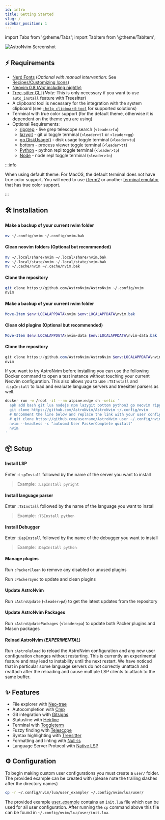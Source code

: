 ```yaml
---
id: intro
title: Getting Started
slug: /
sidebar_position: 1
---
```


import Tabs from '@theme/Tabs';
import TabItem from '@theme/TabItem';

![AstroNvim Screenshot](/img/overview.png)

## ⚡ Requirements

- [Nerd Fonts](https://www.nerdfonts.com/font-downloads) (_Optional with manual intervention:_ See [Recipes/Customizing Icons](Recipes/icons#disable-icons))
- [Neovim 0.8 (_Not_ including nightly)](https://github.com/neovim/neovim/releases/tag/v0.8.0)
- [Tree-sitter CLI](https://github.com/tree-sitter/tree-sitter/blob/master/cli/README.md) (_Note:_ This is only necessary if you want to use `auto_install` feature with Treesitter)
- A clipboard tool is necessary for the integration with the system clipboard (see [`:help clipboard-tool`](https://neovim.io/doc/user/provider.html#clipboard-tool) for supported solutions)
- Terminal with true color support (for the default theme, otherwise it is dependent on the theme you are using)
- Optional Requirements:
  - [ripgrep](https://github.com/BurntSushi/ripgrep) - live grep telescope search (`<leader>fw`)
  - [lazygit](https://github.com/jesseduffield/lazygit) - git ui toggle terminal (`<leader>tl` or `<leader>gg`)
  - [go DiskUsage()](https://github.com/dundee/gdu) - disk usage toggle terminal (`<leader>tu`)
  - [bottom](https://github.com/ClementTsang/bottom) - process viewer toggle terminal (`<leader>tt`)
  - [Python](https://www.python.org/) - python repl toggle terminal (`<leader>tp`)
  - [Node](https://nodejs.org/en/) - node repl toggle terminal (`<leader>tn`)

:::info

When using default theme: For MacOS, the default terminal does not have true color support. You will need to use [iTerm2](https://iterm2.com/) or another [terminal emulator](https://gist.github.com/XVilka/8346728#terminal-emulators) that has true color support.

:::

## 🛠️ Installation

<Tabs>

<TabItem value="nix" label="Linux/Mac OS (Unix)" default>

#### Make a backup of your current nvim folder

```sh
mv ~/.config/nvim ~/.config/nvim.bak
```

#### Clean neovim folders (Optional but recommended)

```sh
mv ~/.local/share/nvim ~/.local/share/nvim.bak
mv ~/.local/state/nvim ~/.local/state/nvim.bak
mv ~/.cache/nvim ~/.cache/nvim.bak
```

#### Clone the repository

```sh
git clone https://github.com/AstroNvim/AstroNvim ~/.config/nvim
nvim
```

</TabItem>

<TabItem value="windoze" label="Windows (PowerShell)" default>

#### Make a backup of your current nvim folder

```powershell
Move-Item $env:LOCALAPPDATA\nvim $env:LOCALAPPDATA\nvim.bak
```

#### Clean old plugins (Optional but recommended)

```powershell
Move-Item $env:LOCALAPPDATA\nvim-data $env:LOCALAPPDATA\nvim-data.bak
```

#### Clone the repository

```powershell
git clone https://github.com/AstroNvim/AstroNvim $env:LOCALAPPDATA\nvim
nvim
```

</TabItem>

<TabItem value="docker" label="Docker" default>

If you want to try AstroNvim before installing you can use the following Docker command to open a test instance without touching your current Neovim configuration. This also allows you to use `:TSInstall` and `:LspInstall` to load and evaluate language servers and treesitter parsers as well.

```sh
docker run -w /root -it --rm alpine:edge sh -uelic '
  apk add bash git lua nodejs npm lazygit bottom python3 go neovim ripgrep alpine-sdk --update
  git clone https://github.com/AstroNvim/AstroNvim ~/.config/nvim
  # Uncomment the line below and replace the link with your user config repo to load a user config
  # git clone https://github.com/username/AstroNvim_user ~/.config/nvim/lua/user
  nvim --headless -c "autocmd User PackerComplete quitall"
  nvim
'
```

</TabItem>

</Tabs>

## 📦 Setup

#### Install LSP

Enter `:LspInstall` followed by the name of the server you want to install

> Example: `:LspInstall pyright`

#### Install language parser

Enter `:TSInstall` followed by the name of the language you want to install

> Example: `:TSInstall python`

#### Install Debugger

Enter `:DapInstall` followed by the name of the debugger you want to install

> Example: `:DapInstall python`

#### Manage plugins

Run `:PackerClean` to remove any disabled or unused plugins

Run `:PackerSync` to update and clean plugins

#### Update AstroNvim

Run `:AstroUpdate` (`<leader>pA`) to get the latest updates from the repository

#### Update AstroNvim Packages

Run `:AstroUpdatePackages` (`<leader>pa`) to update both Packer plugins and Mason packages

#### Reload AstroNvim (_EXPERIMENTAL_)

Run `:AstroReload` to reload the AstroNvim configuration and any new user configuration changes without restarting. This is currently an experimental feature and may lead to instability until the next restart. We have noticed that in particular some language servers do not correctly unattach and reattach after the reloading and cause multiple LSP clients to attach to the same buffer.

## ✨ Features

- File explorer with [Neo-tree](https://github.com/nvim-neo-tree/neo-tree.nvim)
- Autocompletion with [Cmp](https://github.com/hrsh7th/nvim-cmp)
- Git integration with [Gitsigns](https://github.com/lewis6991/gitsigns.nvim)
- Statusline with [Heirline](https://github.com/rebelot/heirline.nvim)
- Terminal with [Toggleterm](https://github.com/akinsho/toggleterm.nvim)
- Fuzzy finding with [Telescope](https://github.com/nvim-telescope/telescope.nvim)
- Syntax highlighting with [Treesitter](https://github.com/nvim-treesitter/nvim-treesitter)
- Formatting and linting with [Null-ls](https://github.com/jose-elias-alvarez/null-ls.nvim)
- Language Server Protocol with [Native LSP](https://github.com/neovim/nvim-lspconfig)

## ⚙️ Configuration

To begin making custom user configurations you must create a `user/` folder. The provided example can be created with (please note the trailing slashes after the directory names)

```sh
cp -r ~/.config/nvim/lua/user_example/ ~/.config/nvim/lua/user/
```

The provided example
[user_example](https://github.com/AstroNvim/AstroNvim/blob/main/lua/user_example)
contains an `init.lua` file which can be used for all user configuration. After
running the `cp` command above this file can be found in
`~/.config/nvim/lua/user/init.lua`.
